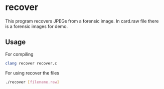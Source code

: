 # recover

This program recovers JPEGs from a forensic image. In card.raw file there is a forensic images for demo.

## Usage

For compiling
```bash
clang recover recover.c
```

For using recover the files
```bash
./recover [filename.raw]
```
